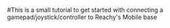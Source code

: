 #This is a small tutorial to get started with connecting a gamepad/joystick/controller to Reachy's Mobile base
